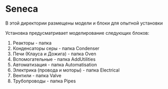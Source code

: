 # Seneca

В этой директории размещены модели и блоки для опытной установки

Установка предусматривает моделирование следующих блоков:
1. Реакторы - папка 
2. Конденсаторы серы - папка Сondenser
3. Печи (Клауса и Дожига) - папка Oven
4. Вспомогательные - папка AddUtilities
5. Автоматизация - папка Automatisation
6. Электрика (провода и моторы) - папка Electrical
7. Вентили - папка Valve
8. Трубопроводы - папка Pipes



